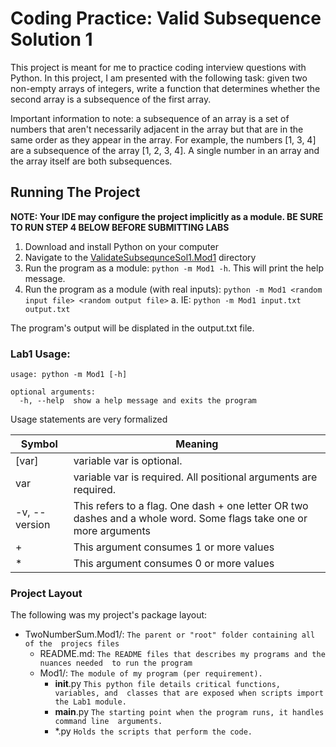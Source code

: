 # Coding Practice: Valid Subsequence Solution 1
This project is meant for me to practice coding interview questions with Python.
In this project, I am presented with the following task: given two 
non-empty arrays of integers, write a function that determines whether the 
second array is a subsequence of the first array. 

Important information to note: a subsequence of an array is a set of numbers 
that aren't necessarily adjacent in the array but that are in the same order 
as they appear in the array. For example, the numbers [1, 3, 4] are a 
subsequence of the array [1, 2, 3, 4]. A single number in an array and the 
array itself are both subsequences.

## Running The Project
**NOTE: Your IDE may configure the project implicitly as a module. BE SURE TO 
RUN STEP 4 BELOW BEFORE SUBMITTING LABS** 

1. Download and install Python on your computer
2. Navigate to the [ValidateSubsequnceSol1.Mod1]() directory
3. Run the program as a module: `python -m Mod1 -h`. This will print the help 
   message.
4. Run the program as a module (with real inputs): `python -m Mod1 <random 
   input file> <random output file>`
   a. IE: `python -m Mod1 input.txt output.txt`

The program's output will be displated in the output.txt file.

### Lab1 Usage:

```commandline
usage: python -m Mod1 [-h] 

optional arguments:
  -h, --help  show a help message and exits the program
```

Usage statements are very formalized

| Symbol    | Meaning   |
| ---           | ---       |
| [var]         | variable var is optional. |
| var           | variable var is required. All positional arguments are required.|
| -v, --version | This refers to a flag. One dash + one letter OR two dashes and a whole word. Some flags take one or more arguments |
| +             | This argument consumes 1 or more values |
| *             | This argument consumes 0 or more values |

### Project Layout

The following was my project's package layout:

* TwoNumberSum.Mod1/: `The parent or "root" folder containing all of the 
  projecs files`
    * README.md:
      `The README files that describes my programs and the nuances needed 
      to run the program`
    * Mod1/: 
      `The module of my program (per requirement).`
      * __init__.py 
        `This python file details critical functions, variables, and 
        classes that are exposed when scripts import the Lab1 module.`
      * __main__.py 
        `The starting point when the program runs, it handles command line 
        arguments.`
      * *.py 
        `Holds the scripts that perform the code.`